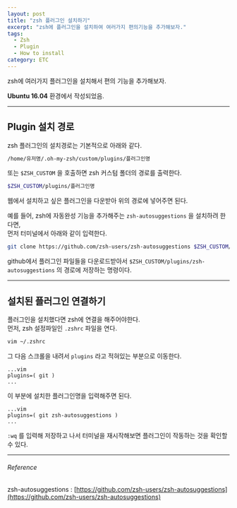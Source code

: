 ```yaml
---
layout: post
title: "zsh 플러그인 설치하기"
excerpt: "zsh에 플러그인을 설치하여 여러가지 편의기능을 추가해보자."
tags:
  - Zsh
  - Plugin
  - How to install
category: ETC
---
```


zsh에 여러가지 플러그인을 설치해서 편의 기능을 추가해보자.

**Ubuntu 16.04** 환경에서 작성되었음.

- - -

## Plugin 설치 경로

zsh 플러그인의 설치경로는 기본적으로 아래와 같다.

```zsh
/home/유저명/.oh-my-zsh/custom/plugins/플러그인명
```

또는 `$ZSH_CUSTOM` 을 호출하면 zsh 커스텀 폴더의 경로를 출력한다.

```zsh
$ZSH_CUSTOM/plugins/플러그인명
```

웹에서 설치하고 싶은 플러그인을 다운받아 위의 경로에 넣어주면 된다.  

예를 들어, zsh에 자동완성 기능을 추가해주는 `zsh-autosuggestions` 을 설치하려 한다면,   
먼저 터미널에서 아래와 같이 입력한다.  

```zsh
git clone https://github.com/zsh-users/zsh-autosuggestions $ZSH_CUSTOM/plugins/zsh-autosuggestions
```

github에서 플러그인 파일들을 다운로드받아서 `$ZSH_CUSTOM/plugins/zsh-autosuggestions` 의 경로에 저장하는 명령이다.  

- - -

## 설치된 플러그인 연결하기

플러그인을 설치했다면 zsh에 연결을 해주어야한다.  
먼저, zsh 설정파일인 `.zshrc` 파일을 연다.  

```zsh
vim ~/.zshrc
```

그 다음 스크롤을 내려서 `plugins` 라고 적혀있는 부분으로 이동한다.

```
...vim
plugins=( git )
...
```

이 부분에 설치한 플러그인명을 입력해주면 된다.

```
...vim
plugins=( git zsh-autosuggestions )
...
```

`:wq` 를 입력해 저장하고 나서 터미널을 재시작해보면 플러그인이 작동하는 것을 확인할 수 있다.

- - -

###### Reference

zsh-autosuggestions : [https://github.com/zsh-users/zsh-autosuggestions](https://github.com/zsh-users/zsh-autosuggestions)